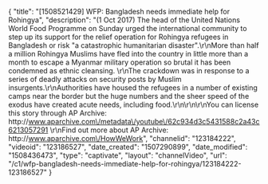 {
    "title": "[1508521429] WFP: Bangladesh needs immediate help for Rohingya",
    "description": "(1 Oct 2017) The head of the United Nations World Food Programme on Sunday urged the international community to step up its support for the relief operation for Rohingya refugees in Bangladesh or risk \"a catastrophic humanitarian disaster\".\r\nMore than half a million Rohingya Muslims have fled into the country in little more than a month to escape a Myanmar military operation so brutal it has been condemned as ethnic cleansing. \r\nThe crackdown was in response to a series of deadly attacks on security posts by Muslim insurgents.\r\nAuthorities have housed the refugees in a number of existing camps near the border but the huge numbers and the sheer speed of the exodus have created acute needs, including food.\r\n\r\n\r\nYou can license this story through AP Archive: http:\/\/www.aparchive.com\/metadata\/youtube\/62c934d3c5431588c2a43c6213057291 \r\nFind out more about AP Archive: http:\/\/www.aparchive.com\/HowWeWork",
    "channelid": "123184222",
    "videoid": "123186527",
    "date_created": "1507290899",
    "date_modified": "1508436473",
    "type": "captivate",
    "layout": "channelVideo",
    "url": "\/c1\/wfp-bangladesh-needs-immediate-help-for-rohingya\/123184222-123186527"
}